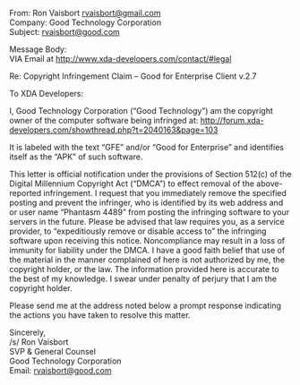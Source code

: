 From: Ron Vaisbort <rvaisbort@gmail.com>  
Company: Good Technology Corporation  
Subject: rvaisbort@good.com  

Message Body:  
VIA Email at http://www.xda-developers.com/contact/#legal

Re: Copyright Infringement Claim – Good for Enterprise Client v.2.7

To XDA Developers:

I, Good Technology Corporation (“Good Technology”) am the copyright owner of the computer software being infringed at:
http://forum.xda-developers.com/showthread.php?t=2040163&page=103

It is labeled with the text “GFE” and/or “Good for Enterprise” and identifies itself as the “APK” of such software.

This letter is official notification under the provisions of Section 512(c) of the Digital Millennium Copyright Act (“DMCA”) to effect removal of the above-reported infringement. I request that you immediately remove the specified posting and prevent the infringer, who is identified by its web address and or user name “Phantasm 4489” from posting the infringing software to your servers in the future.  Please be advised that law requires you, as a service provider, to “expeditiously remove or disable access to” the infringing software upon receiving this notice. Noncompliance may result in a loss of immunity for liability under the DMCA.
I have a good faith belief that use of the material in the manner complained of here is not authorized by me, the copyright holder, or the law. The information provided here is accurate to the best of my knowledge. I swear under penalty of perjury that I am the copyright holder.

Please send me at the address noted below a prompt response indicating the actions you have taken to resolve this matter.

Sincerely,  
/s/ Ron Vaisbort  
SVP & General Counsel  
Good Technology Corporation  
Email: rvaisbort@good.com  

